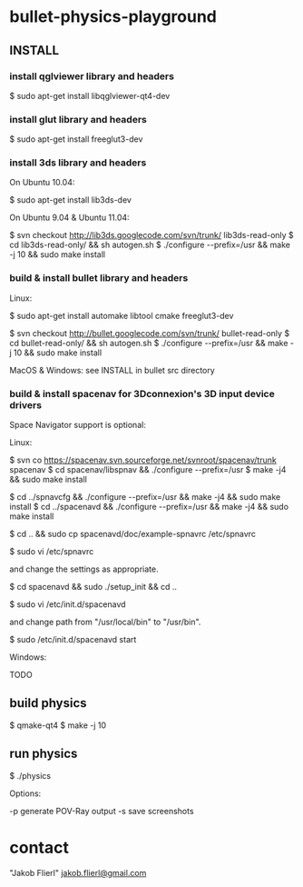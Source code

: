 # bullet-physics-playground

## INSTALL

### install qglviewer library and headers

 $ sudo apt-get install libqglviewer-qt4-dev

### install glut library and headers

 $ sudo apt-get install freeglut3-dev

### install 3ds library and headers

On Ubuntu 10.04:

 $ sudo apt-get install lib3ds-dev

On Ubuntu 9.04 & Ubuntu 11.04:

 $ svn checkout http://lib3ds.googlecode.com/svn/trunk/ lib3ds-read-only
 $ cd lib3ds-read-only/ && sh autogen.sh
 $ ./configure --prefix=/usr && make -j 10 && sudo make install

### build & install bullet library and headers

Linux:

 $ sudo apt-get install automake libtool cmake freeglut3-dev

 $ svn checkout http://bullet.googlecode.com/svn/trunk/ bullet-read-only
 $ cd bullet-read-only/ && sh autogen.sh
 $ ./configure --prefix=/usr && make -j 10 && sudo make install

MacOS & Windows: see INSTALL in bullet src directory

### build & install spacenav for 3Dconnexion's 3D input device drivers

Space Navigator support is optional:

Linux:

 $ svn co https://spacenav.svn.sourceforge.net/svnroot/spacenav/trunk spacenav
 $ cd spacenav/libspnav && ./configure --prefix=/usr 
 $ make -j4 && sudo make install

 $ cd ../spnavcfg && ./configure --prefix=/usr && make -j4 && sudo make install
 $ cd ../spacenavd && ./configure --prefix=/usr && make -j4 && sudo make install

 $ cd .. && sudo cp spacenavd/doc/example-spnavrc /etc/spnavrc

 $ sudo vi /etc/spnavrc

   and change the settings as appropriate.

 $ cd spacenavd && sudo ./setup_init && cd ..

 $ sudo vi /etc/init.d/spacenavd

   and change path from "/usr/local/bin" to "/usr/bin".

 $ sudo /etc/init.d/spacenavd start

Windows:

 TODO

## build physics

 $ qmake-qt4
 $ make -j 10


## run physics

 $ ./physics

Options:

 -p generate POV-Ray output
 -s save screenshots

# contact

"Jakob Flierl" <jakob.flierl@gmail.com>
